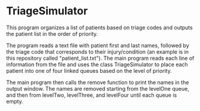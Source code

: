 # TriageSimulator

This program organizes a list of patients based on triage codes and outputs the patient list in the order of priority. 

The program reads a text file with patient first and last names, followed by the triage code that corresponds to their injury/condition (an example is in this repository called "patient_list.txt"). The main program reads each line of information from the file and uses the class TriageSimulator to place each patient into one of four linked queues based on the level of priority. 

The main program then calls the remove function to print the names in the output window. The names are removed starting from the levelOne queue, and then from levelTwo, levelThree, and levelFour until each queue is empty.
